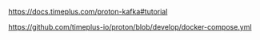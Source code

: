 https://docs.timeplus.com/proton-kafka#tutorial


https://github.com/timeplus-io/proton/blob/develop/docker-compose.yml
